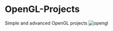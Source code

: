 # OpenGL-Projects
Simple and advanced OpenGL projects
![opengl](https://user-images.githubusercontent.com/93782955/195195624-fc62f5be-f513-4d64-b6fa-31e2a3c466a4.png)
